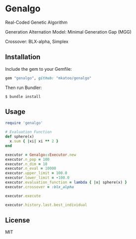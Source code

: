 # Genalgo

Real-Coded Genetic Algorithm

Generation Alternation Model: Minimal Generation Gap (MGG)

Crossover: BLX-alpha, Simplex

## Installation

Include the gem to your Gemfile:

```ruby
gem "genalgo", github: "mkatoo/genalgo"
```

Then run Bundler:

```
$ bundle install
```

## Usage

```ruby
require 'genalgo'

# Evaluation Function
def sphere(x)
  x.sum { |xi| xi ** 2 }
end

executor = Genalgo::Executor.new
executor.n_pop = 100
executor.n_dim = 10
executor.n_eval = 10000
executor.upper_limit = 100.0
executor.lower_limit = -100.0
executor.evaluation_function = lambda { |x| sphere(x) }
executor.crossover = :blx_alpha

executor.execute

executor.history.last.best_individual
```

## License

MIT
